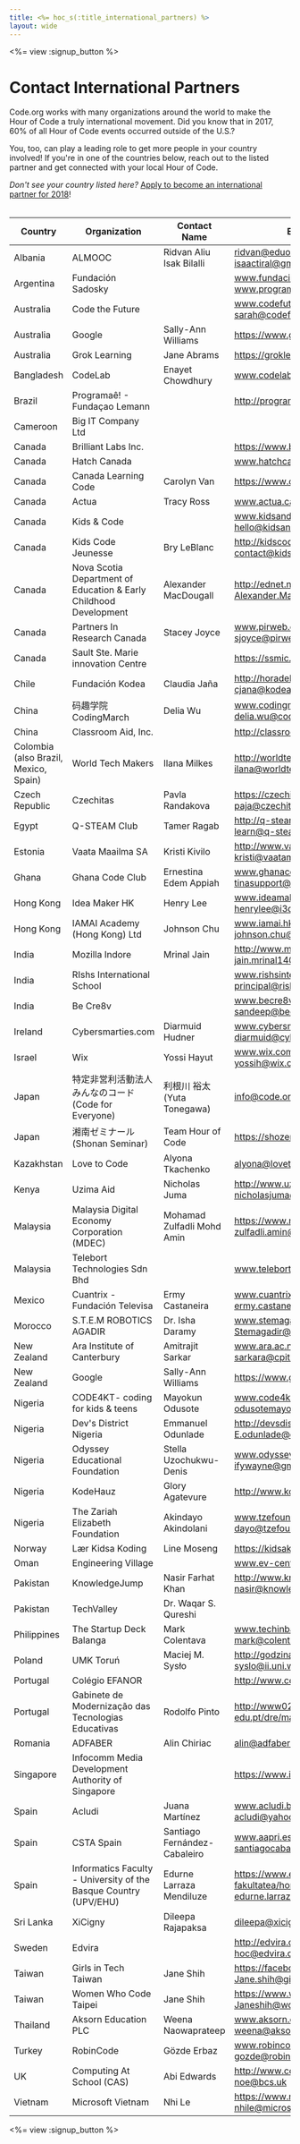 ```yaml
---
title: <%= hoc_s(:title_international_partners) %>
layout: wide
---
```


<style>
  ul {
    margin: 0px 20px 20px 20px;
  }
</style>

<%= view :signup_button %>

# Contact International Partners

Code.org works with many organizations around the world to make the Hour of Code a truly international movement. Did you know that in 2017, 60% of all Hour of Code events occurred outside of the U.S.? 

You, too, can play a leading role to get more people in your country involved! If you're in one of the countries below, reach out to the listed partner and get connected with your local Hour of Code.

*Don't see your country listed here?* [Apply to become an international partner for 2018](https://goo.gl/forms/PZQEsqvet7yBE5ps2)!
<br>
<br>


| Country                               | Organization                                                      | Contact Name                  | Email or Website                                                                   |
|---------------------------------------|-------------------------------------------------------------------|-------------------------------|------------------------------------------------------------------------------------|
| Albania                               | ALMOOC                                                            | Ridvan Aliu <br> Isak Bilalli | ridvan@eduongo.com <br> isaactiral@gmail.com                                       |
| Argentina                             | Fundación Sadosky                                                 |                               | www.fundacionsadosky.org.ar <br> www.program.ar                                    |
| Australia                             | Code the Future                                                   |                               | www.codefuture.org <br> sarah@codefuture.org                                       |
| Australia                             | Google                                                            | Sally-Ann Williams            | https://www.google.com/edu/cs                                                      |
| Australia                             | Grok Learning                                                     | Jane Abrams                   | https://groklearning.com                                                           |
| Bangladesh                            | CodeLab                                                           | Enayet Chowdhury              | www.codelab-online.com                                                             |
| Brazil                                | Programaê! - Fundaçao Lemann                                      |                               | http://programae.org.br/horadocodigo                                               |
| Cameroon                              | Big IT Company Ltd                                                |                               |                                                                                    |
| Canada                                | Brilliant Labs Inc.                                               |                               | https://www.brilliantlabs.ca/                                                      |
| Canada                                | Hatch Canada                                                      |                               | www.hatchcanada.com                                                                |
| Canada                                | Canada Learning Code                                              | Carolyn Van                   | https://www.canadalearningcode.ca/                                                 |
| Canada                                | Actua                                                             | Tracy Ross                    | www.actua.ca                                                                       |
| Canada                                | Kids & Code                                                       |                               | www.kidsandcode.org <br> hello@kidsandcode.org                                     |
| Canada                                | Kids Code Jeunesse                                                | Bry LeBlanc                   | http://kidscodejeunesse.org <br> contact@kidscodejeunesse.org                      |
| Canada                                | Nova Scotia Department of Education & Early Childhood Development | Alexander MacDougall          | http://ednet.ns.ca <br> Alexander.MacDougall@novascotia.ca                         |
| Canada                                | Partners In Research Canada                                       | Stacey Joyce                  | www.pirweb.org/en <br> sjoyce@pirweb.org                                           |
| Canada                                | Sault Ste. Marie innovation Centre                                |                               | https://ssmic.com/                                                                 |
| Chile                                 | Fundación Kodea                                                   | Claudia Jaña                  | http://horadelcodigo.cl <br> cjana@kodea.org                                       |
| China                                 | 码趣学院CodingMarch                                               | Delia Wu                      | www.codingmarch.com <br> delia.wu@codingmarch.com                                  |
| China                                 | Classroom Aid, Inc.                                               |                               | http://classroom-aid.com/CS4Good/                                                  |
| Colombia (also Brazil, Mexico, Spain) | World Tech Makers                                                 | Ilana Milkes                  | http://worldtechmakers.com/ <br> ilana@worldtechmakers.com                         |
| Czech Republic                        | Czechitas                                                         | Pavla Randakova               | https://czechitas.cz/en/ <br> paja@czechitas.cz                                    |
| Egypt                                 | Q-STEAM Club                                                      | Tamer Ragab                   | http://q-steam.com <br> learn@q-steam.com                                          |
| Estonia                               | Vaata Maailma SA                                                  | Kristi Kivilo                 | http://www.vaatamaailma.ee/ <br> kristi@vaatamaailma.ee                            |
| Ghana                                 | Ghana Code Club                                                   | Ernestina Edem Appiah         | www.ghanacodeclub.org <br> tinasupport@gmail.com                                   |
| Hong Kong                             | Idea Maker HK                                                     | Henry Lee                     | www.ideamakerhk.com <br> henrylee@i3dprinter.com.hk                                |
| Hong Kong                             | IAMAI Academy (Hong Kong) Ltd                                     | Johnson Chu                   | www.iamai.hk <br> johnson.chu@iamai.hk                                             |
| India                                 | Mozilla Indore                                                    | Mrinal Jain                   | http://www.mozillaindore.org/ <br> jain.mrinal140@gmail.com                        |
| India                                 | RIshs International School                                        |                               | www.rishsinternationalschool.com <br> principal@rishsinternationalschool.com       |
| India                                 | Be Cre8v                                                          |                               | www.becre8v.com <br> sandeep@becre8v.com                                           |
| Ireland                               | Cybersmarties.com                                                 | Diarmuid Hudner               | www.cybersmarties.com <br> diarmuid@cybersmarties.com                              |
| Israel                                | Wix                                                               | Yossi Hayut                   | www.wix.com <br> yossih@wix.com                                                    |
| Japan                                 | 特定非営利活動法人みんなのコード (Code for Everyone)              | 利根川 裕太 (Yuta Tonegawa)   | info@code.or.jp                                                                    |
| Japan                                 | 湘南ゼミナール (Shonan Seminar)                                   | Team Hour of Code             | https://shozemi.com                                                                |
| Kazakhstan                            | Love to Code                                                      | Alyona Tkachenko              | alyona@lovetocode.kz                                                               |
| Kenya                                 | Uzima Aid                                                         | Nicholas Juma                 | http://www.uzimaid.org/ <br> nicholasjuma@uzimaid.org                              |
| Malaysia                              | Malaysia Digital Economy Corporation (MDEC)                       | Mohamad Zulfadli Mohd Amin    | https://www.mdec.my/ <br> zulfadli.amin@mdec.com.my                                |
| Malaysia                              | Telebort Technologies Sdn Bhd                                     |                               | www.telebort.com                                                                   |
| Mexico                                | Cuantrix - Fundación Televisa                                     | Ermy Castaneira               | www.cuantrix.mx <br> ermy.castaneira@fundaciontelevisa.org                         |
| Morocco                               | S.T.E.M ROBOTICS AGADIR                                           | Dr. Isha Daramy               | www.stemagadir.com <br> Stemagadir@gmail.com                                       |
| New Zealand                           | Ara Institute of Canterbury                                       | Amitrajit Sarkar              | www.ara.ac.nz <br> sarkara@cpit.ac.nz                                              |
| New Zealand                           | Google                                                            | Sally-Ann Williams            | https://www.google.com/edu/cs                                                      |
| Nigeria                               | CODE4KT- coding for kids & teens                                  | Mayokun Odusote               | www.code4kt.com <br> odusotemayokun@gmail.com                                      |
| Nigeria                               | Dev's District Nigeria                                            | Emmanuel Odunlade             | http://devsdistrictnigeria.com/ <br> E.odunlade@devsdistrictnigeria.com            |
| Nigeria                               | Odyssey Educational Foundation                                    | Stella Uzochukwu-Denis        | www.odysseyedufoundation.org <br> ifywayne@gmail.com                               |
| Nigeria                               | KodeHauz                                                          | Glory Agatevure               | http://www.kodehauz.com                                                            |
| Nigeria                               | The Zariah Elizabeth Foundation                                   | Akindayo Akindolani           | www.tzefoundation.org <br> dayo@tzefoundation.org                                  |
| Norway                                | Lær Kidsa Koding                                                  | Line Moseng                   | https://kidsakoder.no                                                              |
| Oman                                  | Engineering Village                                               |                               | www.ev-center.com                                                                  |
| Pakistan                              | KnowledgeJump                                                     | Nasir Farhat Khan             | http://www.knowledgejump.net/ <br> nasir@knowledgejump.net                         |
| Pakistan                              | TechValley                                                        | Dr. Waqar S. Qureshi          |                                                                                    |
| Philippines                           | The Startup Deck Balanga                                          | Mark Colentava                | www.techinbataan.com <br> mark@colentava.com                                       |
| Poland                                | UMK Toruń                                                         | Maciej M. Sysło               | http://godzinakodowania.pl <br> syslo@ii.uni.wroc.pl                               |
| Portugal                              | Colégio EFANOR                                                    |                               | http://www.colegioefanor.pt/pt/                                                    |
| Portugal                              | Gabinete de Modernização das Tecnologias Educativas               | Rodolfo Pinto                 | http://www02.madeira-edu.pt/dre/main.aspx                                          |
| Romania                               | ADFABER                                                           | Alin Chiriac                  | alin@adfaber.org                                                                   |
| Singapore                             | Infocomm Media Development Authority of Singapore                 |                               | https://www.imda.gov.sg/                                                           |
| Spain                                 | Acludi                                                            | Juana Martínez                | www.acludi.blogspot.com <br> acludi@yahoo.com                                      |
| Spain                                 | CSTA Spain                                                        | Santiago Fernández-Cabaleiro  | www.aapri.es <br> santiagocabaleiro@gmail.com                                      |
| Spain                                 | Informatics Faculty - University of the Basque Country (UPV/EHU)  | Edurne Larraza Mendiluze      | https://www.ehu.eus/en/web/informatika-fakultatea/home <br> edurne.larraza@ehu.eus |
| Sri Lanka                             | XiCigny                                                           | Dileepa Rajapaksa             | dileepa@xicigny.com                                                                |
| Sweden                                | Edvira                                                            |                               | http://edvira.com <br> hoc@edvira.com                                              |
| Taiwan                                | Girls in Tech Taiwan                                              | Jane Shih                     | https://facebook.com/girlsintechtaiwan/ <br> Jane.shih@girlsintech.org             |
| Taiwan                                | Women Who Code Taipei                                             | Jane Shih                     | https://www.womenwhocode.com/taipei <br> Janeshih@womenwhocode.com                 |
| Thailand                              | Aksorn Education PLC                                              | Weena Naowaprateep            | www.aksorn.com <br> weena@aksorn.com                                               |
| Turkey                                | RobinCode                                                         | Gözde Erbaz                   | www.robincode.org <br> gozde@robincode.org                                         |
| UK                                    | Computing At School (CAS)                                         | Abi Edwards                   | http://www.computingatschool.org.uk/ <br> noe@bcs.uk                               |
| Vietnam                               | Microsoft Vietnam                                                 | Nhi Le                        | https://www.microsoft.com/vi-vn <br> nhile@microsoft.com                           |

<%= view :signup_button %>
